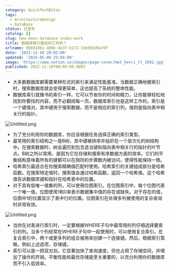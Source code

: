 ```yaml
---
category: QuickTechBites
tags:
  - ArchitectureDesign
  - DataBase
status: 已发布
catalog: []
slug: how-does-database-index-work
title: 数据库索引是如何工作的？
urlname: 068d18b1-489b-4e37-b172-33e892d6a70f
date: '2023-12-10 20:02:00'
updated: '2024-05-08 23:04:00'
image: 'https://www.notion.so/images/page-cover/met_henri_tl_1892.jpg'
published: 2022-12-10T08:00:00.000Z
---
```

- 大多数数据库都需要某种形式的索引来满足性能基准。当数据正确地被索引时，搜索数据库就会变得更简单，这也提高了系统的整体性能。
- 数据库索引就像书的索引一样。它可以节省你的时间和精力，让你能够轻松地找到你要找的内容，而不必翻阅每一页。数据库索引也是这样工作的。索引是一个键值对，其中键用于搜索数据，而不是相应的索引列，值则是指向表中相关行的指针。

![Untitled.png](https://prod-files-secure.s3.us-west-2.amazonaws.com/5d24fe63-e567-4804-86f9-9fdc62e13082/3e87f042-644d-48ab-9a58-227f3d930d71/Untitled.png?X-Amz-Algorithm=AWS4-HMAC-SHA256&X-Amz-Content-Sha256=UNSIGNED-PAYLOAD&X-Amz-Credential=ASIAZI2LB466RHVP43O7%2F20250409%2Fus-west-2%2Fs3%2Faws4_request&X-Amz-Date=20250409T053951Z&X-Amz-Expires=3600&X-Amz-Security-Token=IQoJb3JpZ2luX2VjEA0aCXVzLXdlc3QtMiJIMEYCIQDIBVMUlcGkqFtCqw%2B0rAsKco%2FyVJHHBtUpZ3f3fIeT6AIhAPsWNDrFJ%2BrL%2BebM3N2GAqmuBMIxUP3oe5vvIzyIUwDoKogECIb%2F%2F%2F%2F%2F%2F%2F%2F%2F%2FwEQABoMNjM3NDIzMTgzODA1Igxgr7uORAQlYZCl%2F%2FYq3AOO0vE5mOSFXNWYcEVZaQdq%2FFSqqoULO0VJVSylSpE7b9U08VmOKJpSwDBcu7nsmbf%2Fi2otw2ssX%2FEvoznMH%2F6V%2BGLesFX5t%2FpcNaVi%2FVMOT0BmCGeM5tOfxrscKvfQcHKFDYO9Wrn%2BnAM8ShUwFjt6qnWlQ6w2dDZl%2BfminraGq9akksJPLcRXyh1zlxN3fxofF4kpJ07HrxabFd925dWFyfmTNl90IUcShQOz2uHLZLL%2F%2BlV%2BreoS2ok45j7227xF5aueqQCfQ9aiFyza1ag0s7BMBpFy2yC6VbCTM9XwsXsWqDeKAOsscSkC17u88yFUc3VmJXGt%2B9%2FERFPNEMgItS%2B0y%2Fqzrvj7ADQBlh4z65S3VNNywX7eyuGShGbErgTM4u4qte7SL1OqR6VObJfCuMPGaILYo96rmV%2FJN%2BmLHdEBnq8bpR5TSRZm%2FrSQrYnMVRWWS9FxWKuZM9K5BrcRxraDeF2Lzi9qDUtAOoLU103JcMl7qiBU%2FnNNeqFhowP%2Bhhy7dTxCwYwC0tFZxZe41%2BzeyTeDEumXItR7rcoUHaHobkoytRl9ANLd%2F0uQlG8ASsgEcPpkJJN8z7jq776NlGdN7kMwQUpqTTgp9LutecqnVq3D9XmZCypSjTCB8de%2FBjqkAZwLNX7SSeLp%2FcpqL87quAldO2TzyxGbhcpvJTs%2BtehvDSjDPMU5%2Bngm3SEgsSRgDZGrR0QoAy1w070aoeqfqDxWSKPLvI6RJQUWeNNvQQOx3YGmhJWt%2FMhfodPmQotPWyc8RwUfBBneQGAZAra9tnRKHKXMSd2ZLbwqd6r2Mr0Bb1IOn4I4YBKVHnGcIMYTyzYX6T8uhG3yK4pQguEQpYB4DAD2&X-Amz-Signature=788910576ab46cb7de4000d0198ac3aefdb1edc3df3fee756de5b22ab03bc7e9&X-Amz-SignedHeaders=host&x-id=GetObject)

- 为了充分利用你的数据库，你应该根据任务选择正确的索引类型。
- 最常用的索引结构之一是B树，其中键被排序并组织在一个层次化的树结构中。在搜索数据时，树会遍历到包含适当键和指向表中相关行的指针的叶节点。B树之所以常用，是因为它在存储和搜索有序数据方面的效率。它们的平衡结构意味着所有的键都可以在相同的步骤数内被访问，使得性能保持一致。
- 哈希索引最适合在你搜索精确值匹配时使用。哈希索引的关键组成部分是哈希函数。在搜索特定值时，搜索值会通过哈希函数，返回一个哈希值。这个哈希值告诉数据库键和指针在哈希表中的位置。
- 对于具有低唯一值集的列，可以使用位图索引。在位图索引中，每个位图代表一个唯一值。位图使用1和0来表示数据集中值的存在或缺失。对于存在的值，位图中1的位置显示了表中行的位置。位图索引在处理多列被使用的复杂查询时非常有效。

![Untitled.png](https://prod-files-secure.s3.us-west-2.amazonaws.com/5d24fe63-e567-4804-86f9-9fdc62e13082/25e88b4a-737d-484e-85cc-b7fe2444aa3c/Untitled.png?X-Amz-Algorithm=AWS4-HMAC-SHA256&X-Amz-Content-Sha256=UNSIGNED-PAYLOAD&X-Amz-Credential=ASIAZI2LB466RHVP43O7%2F20250409%2Fus-west-2%2Fs3%2Faws4_request&X-Amz-Date=20250409T053951Z&X-Amz-Expires=3600&X-Amz-Security-Token=IQoJb3JpZ2luX2VjEA0aCXVzLXdlc3QtMiJIMEYCIQDIBVMUlcGkqFtCqw%2B0rAsKco%2FyVJHHBtUpZ3f3fIeT6AIhAPsWNDrFJ%2BrL%2BebM3N2GAqmuBMIxUP3oe5vvIzyIUwDoKogECIb%2F%2F%2F%2F%2F%2F%2F%2F%2F%2FwEQABoMNjM3NDIzMTgzODA1Igxgr7uORAQlYZCl%2F%2FYq3AOO0vE5mOSFXNWYcEVZaQdq%2FFSqqoULO0VJVSylSpE7b9U08VmOKJpSwDBcu7nsmbf%2Fi2otw2ssX%2FEvoznMH%2F6V%2BGLesFX5t%2FpcNaVi%2FVMOT0BmCGeM5tOfxrscKvfQcHKFDYO9Wrn%2BnAM8ShUwFjt6qnWlQ6w2dDZl%2BfminraGq9akksJPLcRXyh1zlxN3fxofF4kpJ07HrxabFd925dWFyfmTNl90IUcShQOz2uHLZLL%2F%2BlV%2BreoS2ok45j7227xF5aueqQCfQ9aiFyza1ag0s7BMBpFy2yC6VbCTM9XwsXsWqDeKAOsscSkC17u88yFUc3VmJXGt%2B9%2FERFPNEMgItS%2B0y%2Fqzrvj7ADQBlh4z65S3VNNywX7eyuGShGbErgTM4u4qte7SL1OqR6VObJfCuMPGaILYo96rmV%2FJN%2BmLHdEBnq8bpR5TSRZm%2FrSQrYnMVRWWS9FxWKuZM9K5BrcRxraDeF2Lzi9qDUtAOoLU103JcMl7qiBU%2FnNNeqFhowP%2Bhhy7dTxCwYwC0tFZxZe41%2BzeyTeDEumXItR7rcoUHaHobkoytRl9ANLd%2F0uQlG8ASsgEcPpkJJN8z7jq776NlGdN7kMwQUpqTTgp9LutecqnVq3D9XmZCypSjTCB8de%2FBjqkAZwLNX7SSeLp%2FcpqL87quAldO2TzyxGbhcpvJTs%2BtehvDSjDPMU5%2Bngm3SEgsSRgDZGrR0QoAy1w070aoeqfqDxWSKPLvI6RJQUWeNNvQQOx3YGmhJWt%2FMhfodPmQotPWyc8RwUfBBneQGAZAra9tnRKHKXMSd2ZLbwqd6r2Mr0Bb1IOn4I4YBKVHnGcIMYTyzYX6T8uhG3yK4pQguEQpYB4DAD2&X-Amz-Signature=2280eaf23d424e2308519e44866372728cfcdd580b2edbf1e81dd9b5fbbf50c1&X-Amz-SignedHeaders=host&x-id=GetObject)

- 当你在对表进行索引时，一定要根据WHERE子句中最常用的列仔细选择要索引的列。当多个列经常在WHERE子句中一起使用时，可以使用复合索引。在复合索引中，两个或更多列的组合被用来创建一个连接键。然后，根据索引策略，例如上述选项，存储键。
- 索引可以是一把双刃剑。它显著加快了查询速度，但也占用了存储空间，并增加了操作的开销。平衡性能和最优存储是至关重要的，以充分利用你的数据库而不引入低效率。
